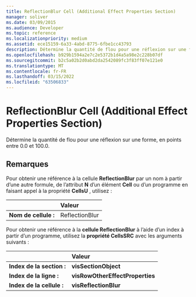 ```yaml
---
title: ReflectionBlur Cell (Additional Effect Properties Section)
manager: soliver
ms.date: 03/09/2015
ms.audience: Developer
ms.topic: reference
ms.localizationpriority: medium
ms.assetid: ece15159-6a33-4abd-8775-6fbe1cc43793
description: Détermine la quantité de flou pour une réflexion sur une forme, en points entre 0.0 et 100.0.
ms.openlocfilehash: b929b1594a2e7c2e5372b1d4a5a98e2c228b07df
ms.sourcegitcommit: b2c5a02b2d0abd2da2542089fc3f83ff07e121e0
ms.translationtype: MT
ms.contentlocale: fr-FR
ms.lasthandoff: 03/15/2022
ms.locfileid: "63506833"
---
```

# <a name="reflectionblur-cell-additional-effect-properties-section"></a>ReflectionBlur Cell (Additional Effect Properties Section)

Détermine la quantité de flou pour une réflexion sur une forme, en points entre 0.0 et 100.0.
  
## <a name="remarks"></a>Remarques

Pour obtenir une référence à la cellule **ReflectionBlur** par un nom à partir d’une autre formule, de l’attribut **N** d’un élément **Cell** ou d’un programme en faisant appel à la propriété **CellsU** , utilisez : 
  
||Valeur |
|:-----|:-----|
| **Nom de cellule :**  <br/> | ReflectionBlur  <br/> |
   
Pour obtenir une référence à la **cellule ReflectionBlur** à l’aide d’un index à partir d’un programme, utilisez la **propriété CellsSRC** avec les arguments suivants : 
  
||Valeur |
|:-----|:-----|
| **Index de la section :**  <br/> |**visSectionObject** <br/> |
| **Index de la ligne :**  <br/> |**visRowOtherEffectProperties** <br/> |
| **Index de la cellule :**  <br/> |**visReflectionBlur** <br/> |
   

